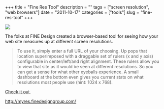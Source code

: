 +++
title = "Fine Res Tool"
description = ""
tags = ["screen resolution", "web browsers"]
date = "2011-10-17"
categories = ["tools"]
slug = "fine-res-tool"
+++


<div class="tool-screenshot mb1"><a href="http://myres.finedesigngroup.com/"><img id='bluga-thumbnail-2767' class='bluga-thumbnail custom' src='http://media.konigi.com/bluga/
wt5230750a0e39f_custom.jpg'/></a></div><p>The folks at FINE Design created a browser-based tool for seeing how your web site measures up at different screen resolutions.</p>

<p><blockquote>To use it, simply enter a full URL of your choosing. Up pops that location superimposed with a draggable set of rulers  (x and y axis) configurable in center/left/and right alignment. These rulers allow you to view that site as it would be seen at different resolutions. So you can get a sense for what other eyeballs experience. A small dashboard at the bottom even gives you current stats on what resolutions most people use (hint: 1024 x 768).</blockquote></p>

<p><a href="http://myres.finedesigngroup.com/">Check it out</a>.</p>

  
<p><a href="http://myres.finedesigngroup.com/">http://myres.finedesigngroup.com/</a></p>
      
